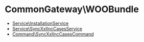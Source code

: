 # CommonGateway\WOOBundle

* [Service\InstallationService](Service/InstallationService.md) 
* [Service\SyncXxllncCasesService](Service/SyncXxllncCasesService.md) 
* [Command\SyncXxllncCasesCommand](Command/SyncXxllncCasesCommand.md) 
